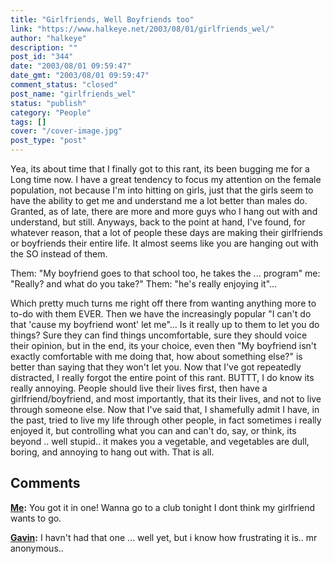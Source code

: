 ```yaml
---
title: "Girlfriends, Well Boyfriends too"
link: "https://www.halkeye.net/2003/08/01/girlfriends_wel/"
author: "halkeye"
description: ""
post_id: "344"
date: "2003/08/01 09:59:47"
date_gmt: "2003/08/01 09:59:47"
comment_status: "closed"
post_name: "girlfriends_wel"
status: "publish"
category: "People"
tags: []
cover: "/cover-image.jpg"
post_type: "post"
---
```


Yea, its about time that I finally got to this rant, its been bugging me for a Long time now. I have a great tendency to focus my attention on the female population, not because I'm into hitting on girls, just that the girls seem to have the ability to get me and understand me a lot better than males do. Granted, as of late, there are more and more guys who I hang out with and understand, but still. Anyways, back to the point at hand, I've found, for whatever reason, that a lot of people these days are making their girlfriends or boyfriends their entire life. It almost seems like you are hanging out with the SO instead of them. 

Them: "My boyfriend goes to that school too, he takes the ... program" me: "Really? and what do you take?" Them: "he's really enjoying it"...

Which pretty much turns me right off there from wanting anything more to to-do with them EVER. Then we have the increasingly popular "I can't do that 'cause my boyfriend wont' let me"... Is it really up to them to let you do things? Sure they can find things uncomfortable, sure they should voice their opinion, but in the end, its your choice, even then "My boyfriend isn't exactly comfortable with me doing that, how about something else?" is better than saying that they won't let you. Now that I've got repeatedly distracted, I really forgot the entire point of this rant. BUTTT, I do know its really annoying. People should live their lives first, then have a girlfriend/boyfriend, and most importantly, that its their lives, and not to live through someone else. Now that I've said that, I shamefully admit I have, in the past, tried to live my life through other people, in fact sometimes i really enjoyed it, but controlling what you can and can't do, say, or think, its beyond .. well stupid.. it makes you a vegetable, and vegetables are dull, boring, and annoying to hang out with. That is all.

## Comments

**[Me](#11 "2003-08-14 07:51:21"):** You got it in one! Wanna go to a club tonight I dont think my girlfriend wants to go.

**[Gavin](#12 "2003-08-14 11:35:52"):** I havn't had that one ... well yet, but i know how frustrating it is.. mr anonymous..

